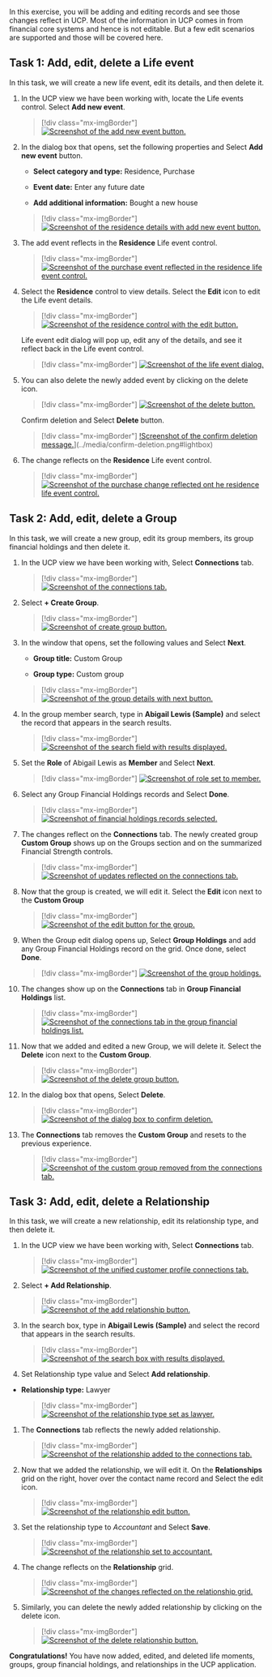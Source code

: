 In this exercise, you will be adding and editing records and see those changes reflect in UCP. Most of the information in UCP comes in from financial core systems and hence is not editable. But a few edit scenarios are supported and those will be covered here.

## Task 1: Add, edit, delete a Life event

In this task, we will create a new life event, edit its details, and then delete it.

1.  In the UCP view we have been working with, locate the Life events control. Select **Add new event**.

	> [!div class="mx-imgBorder"]
	> [![Screenshot of the add new event button.](../media/add-new-event.png)](../media/add-new-event.png#lightbox)

1.  In the dialog box that opens, set the following properties and Select **Add new event** button.

	- **Select category and type:** Residence, Purchase
	
	- **Event date:** Enter any future date 
	
	- **Add additional information:** Bought a new house

	> [!div class="mx-imgBorder"]
	> [![Screenshot of the residence details with add new event button.](../media/residence-event.png)](../media/residence-event.png#lightbox)

1.  The add event reflects in the **Residence** Life event control.

	> [!div class="mx-imgBorder"]
	> [![Screenshot of the purchase event reflected in the residence life event control.](../media/purchase.png)](../media/purchase.png#lightbox)

1.  Select the **Residence** control to view details. Select the **Edit** icon to edit the Life event details.

	> [!div class="mx-imgBorder"]
	> [![Screenshot of the residence control with the edit button.](../media/edit.png)](../media/edit.png#lightbox)

    Life event edit dialog will pop up, edit any of the details, and see it reflect back in the Life event control.

	> [!div class="mx-imgBorder"]
	> [![Screenshot of the life event dialog.](../media/life-event-dialog.png)](../media/life-event-dialog.png#lightbox)

1.  You can also delete the newly added event by clicking on the delete icon.

	> [!div class="mx-imgBorder"]
	> [![Screenshot of the delete button.](../media/delete.png)](../media/delete.png#lightbox)

    Confirm deletion and Select **Delete** button.

	> [!div class="mx-imgBorder"]
	> [!Screenshot of the confirm deletion message.](../media/confirm-deletion.png)](../media/confirm-deletion.png#lightbox)

1.  The change reflects on the **Residence** Life event control.

	> [!div class="mx-imgBorder"]
	> [![Screenshot of the purchase change reflected ont he residence life event control.](../media/change.png)](../media/change.png#lightbox)

## Task 2: Add, edit, delete a Group

In this task, we will create a new group, edit its group members, its group financial holdings and then delete it.

1.  In the UCP view we have been working with, Select **Connections** tab.

	> [!div class="mx-imgBorder"]
	> [![Screenshot of the connections tab.](../media/connections-tab.png)](../media/connections-tab.png#lightbox)

1.  Select **+ Create Group**.

	> [!div class="mx-imgBorder"]
	> [![Screenshot of create group button.](../media/create-group.png)](../media/create-group.png#lightbox)

1.  In the window that opens, set the following values and Select **Next**.

	- **Group title:** Custom Group
	
	- **Group type:** Custom group

	> [!div class="mx-imgBorder"]
	> [![Screenshot of the group details with next button.](../media/next.png)](../media/next.png#lightbox)

1.  In the group member search, type in **Abigail Lewis (Sample)** and select the record that appears in the search results.

	> [!div class="mx-imgBorder"]
	> [![Screenshot of the search field with results displayed.](../media/search.png)](../media/search.png#lightbox)

1.  Set the **Role** of Abigail Lewis as **Member** and Select **Next**.

	> [!div class="mx-imgBorder"]
	> [![Screenshot of role set to member.](../media/role.png)](../media/role.png#lightbox)

1.  Select any Group Financial Holdings records and Select **Done**.

	> [!div class="mx-imgBorder"]
	> [![Screenshot of financial holdings records selected.](../media/financial-records.png)](../media/financial-records.png#lightbox)

1.  The changes reflect on the **Connections** tab. The newly created group **Custom Group** shows up on the Groups section and on the summarized Financial Strength controls.

	> [!div class="mx-imgBorder"]
	> [![Screenshot of updates reflected on the connections tab.](../media/updates.png)](../media/updates.png#lightbox)

1.  Now that the group is created, we will edit it. Select the **Edit** icon next to the **Custom Group**

	> [!div class="mx-imgBorder"]
	> [![Screenshot of the edit button for the group.](../media/edit-group.png)](../media/edit-group.png#lightbox)

1.  When the Group edit dialog opens up, Select **Group Holdings** and add any Group Financial Holdings record on the grid. Once done, select **Done**.

	> [!div class="mx-imgBorder"]
	> [![Screenshot of the group holdings.](../media/group-holdings.png)](../media/group-holdings.png#lightbox)

1. The changes show up on the **Connections** tab in **Group Financial Holdings** list.

	> [!div class="mx-imgBorder"]
	> [![Screenshot of the connections tab in the group financial holdings list.](../media/holdings-list.png)](../media/holdings-list.png#lightbox)

1. Now that we added and edited a new Group, we will delete it. Select the **Delete** icon next to the **Custom Group**.

	> [!div class="mx-imgBorder"]
	> [![Screenshot of the delete group button.](../media/delete-group.png)](../media/delete-group.png#lightbox)

1. In the dialog box that opens, Select **Delete**.

	> [!div class="mx-imgBorder"]
	> [![Screenshot of the dialog box to confirm deletion.](../media/delete-confirmation.png)](../media/delete-confirmation.png#lightbox)

1. The **Connections** tab removes the **Custom Group** and resets to the previous experience.

	> [!div class="mx-imgBorder"]
	> [![Screenshot of the custom group removed from the connections tab.](../media/group-removed.png)](../media/group-removed.png#lightbox)

## Task 3: Add, edit, delete a Relationship

In this task, we will create a new relationship, edit its relationship type, and then delete it.

1.  In the UCP view we have been working with, Select **Connections** tab.

	> [!div class="mx-imgBorder"]
	> [![Screenshot of the unified customer profile connections tab.](../media/connections-tab.png)](../media/connections-tab.png#lightbox)

1.  Select **+ Add Relationship**.

	> [!div class="mx-imgBorder"]
	> [![Screenshot of the add relationship button.](../media/add-relationship.png)](../media/add-relationship.png#lightbox)

1. In the search box, type in **Abigail Lewis (Sample)** and select the record that appears in the search results.

	> [!div class="mx-imgBorder"]
	> [![Screenshot of the search box with results displayed.](../media/search-box.png)](../media/search-box.png#lightbox)

1. Set Relationship type value and Select **Add relationship**.

- **Relationship type:** Lawyer

	> [!div class="mx-imgBorder"]
	> [![Screenshot of the relationship type set as lawyer.](../media/relationship.png)](../media/relationship.png#lightbox)

1. The **Connections** tab reflects the newly added relationship.

	> [!div class="mx-imgBorder"]
	> [![Screenshot of the relationship added to the connections tab.](../media/relationship-added.png)](../media/relationship-added.png#lightbox)

1. Now that we added the relationship, we will edit it. On the **Relationships** grid on the right, hover over the contact name record and Select the edit icon.

	> [!div class="mx-imgBorder"]
	> [![Screenshot of the relationship edit button.](../media/edit-relationship.png)](../media/edit-relationship.png#lightbox)

1. Set the relationship type to *Accountant* and Select **Save**.

	> [!div class="mx-imgBorder"]
	> [![Screenshot of the relationship set to accountant.](../media/accountant.png)](../media/accountant.png#lightbox)

1. The change reflects on the **Relationship** grid.

	> [!div class="mx-imgBorder"]
	> [![Screenshot of the changes reflected on the relationship grid.](../media/relationship-grid.png)](../media/relationship-grid.png#lightbox)

1. Similarly, you can delete the newly added relationship by clicking on the delete icon.

	> [!div class="mx-imgBorder"]
	> [![Screenshot of the delete relationship button.](../media/delete-relationship.png)](../media/delete-relationship.png#lightbox)

**Congratulations!** You have now added, edited, and deleted life moments, groups, group financial holdings, and relationships in the UCP application.


